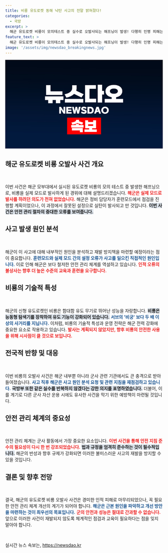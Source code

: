 ```yaml
---
title: 비룡 유도로켓 동해 낙탄 사고의 전말 밝혀졌다!
categories:
  - 국방
excerpt: >
  해군 유도로켓 비룡이 모의테스트 중 실수로 오발사되는 해프닝이 발생! 다행히 인명 피해는 없었지만, 안전 지침 미준수로 인해 큰 사고로 이어질 뻔했다. 해군, 원인 분석 및 재발 방지에 나선다!
feature_text: >
  해군 유도로켓 비룡이 모의테스트 중 실수로 오발사되는 해프닝이 발생! 다행히 인명 피해는 없었지만, 안전 지침 미준수로 인해 큰 사고로 이어질 뻔했다. 해군, 원인 분석 및 재발 방지에 나선다!
image: '/assets/img/newsdao_breakingnews.jpg'
---
```


<p><img src="/assets/img/newsdao_breakingnews.jpg" alt="pcversion 속보" /></p>

<h2 data-ke-size="size26">해군 유도로켓 비룡 오발사 사건 개요</h2>

<p data-ke-size="size16">&nbsp;</p>

<p>이번 사건은 해군 모부대에서 실시된 유도로켓 비룡의 모의 테스트 중 발생한 해프닝으로, 비룡을 실제 모드로 발사하게 된 경위에 대해 설명드리겠습니다. <b><span style="color: #ee2323;">해군은 실제 모드로 발사를 하려던 의도가 전혀 없었습니다.</span></b> 해군은 정비 담당자가 훈련모드에서 점검을 진행할 계획이었으나, 이 과정에서 잘못된 설정으로 실탄이 발사되고 만 것입니다. <b><span style="background-color: #21538527;">이번 사건은 안전 관리 절차의 중대한 오류를 보여줍니다.</span></b> </p>

<h2 data-ke-size="size26">사고 발생 원인 분석</h2>

<p data-ke-size="size16">&nbsp;</p>

<p>해군이 이 사고에 대해 내부적인 원인을 분석하고 재발 방지책을 마련할 예정이라는 점이 중요합니다. <b><span style="color: #1a5490;">훈련모드와 실제 모드 간의 설정 오류가 사고를 일으킨 직접적인 원인입니다.</span></b> 이로 인해 해군은 보다 철저한 안전 관리 체계를 역설하고 있습니다. <b><span style="color: #ee2323;">인적 오류의 불상사는 향후 더 높은 수준의 교육과 훈련을 요구합니다.</span></b></p>

<h2 data-ke-size="size26">비룡의 기술적 특성</h2>

<p data-ke-size="size16">&nbsp;</p>

<p>해군의 신형 유도로켓인 비룡은 함대함 유도 무기로 뛰어난 성능을 자랑합니다. <b><span style="background-color: #21538527;">비룡은 능동형 탐색기를 장착하여 유도 기능이 강화되어 있습니다.</span></b> <b><span style="color: #1a5490;">서브의 '비궁' 보다 두 배 이상의 사거리를 지닙니다.</span></b> 이처럼, 비룡의 기술적 특성과 운영 전략은 해군 전력 강화에 중요한 요소로 작용하고 있습니다. <b><span style="color: #ee2323;">발사는 계획되지 않았지만, 향후 비룡의 안전한 사용을 위해 시사점이 클 것으로 보입니다.</span></b></p>

<h2 data-ke-size="size26">전국적 반향 및 대응</h2>

<p data-ke-size="size16">&nbsp;</p>

<p>이번 비룡의 오발사 사건은 해군 내부뿐 아니라 군사 관련 기관에서도 큰 충격으로 받아들여졌습니다. <b><span style="color: #1a5490;">사고 직후 해군은 사고 원인 분석 요청 및 관련 지침을 재점검하고 있습니다.</span></b> <b><span style="background-color: #21538527;">국방부 또한 같은 실수를 반복하지 않겠다는 강한 의지를 표명하였습니다.</span></b> 더불어, 이를 계기로 다른 군사 자산 운용 시에도 유사한 사건을 막기 위한 예방책이 마련될 것입니다. </p>

<h2 data-ke-size="size26">안전 관리 체계의 중요성</h2>

<p data-ke-size="size16">&nbsp;</p>

<p>안전 관리 체계는 군사 활동에서 가장 중요한 요소입니다. <b><span style="color: #ee2323;">이번 사건을 통해 안전 지침 준수의 필요성이 다시 한 번 강조되었습니다.</span></b> <b><span style="background-color: #21538527;">법과 규정을 엄격히 준수하는 것이 필수적입니다.</span></b> 해군의 반성과 향후 규제가 강화되면 이러한 불미스러운 사고의 재발을 방지할 수 있을 것입니다. </p>

<h2 data-ke-size="size26">결론 및 향후 전망</h2>

<p data-ke-size="size16">&nbsp;</p>

<p>결국, 해군의 유도로켓 비룡 오발사 사건은 경미한 인적 피해로 마무리되었으나, 꼭 필요한 안전 관리 체계 개선의 계기가 되어야 합니다. <b><span style="color: #1a5490;">해군은 근본 원인을 파악하고 개선 방안을 마련하는 것이 최우선의 목표입니다.</span></b> <b><span style="color: #ee2323;">군의 안전과 성능은 절대로 간과할 수 없습니다.</span></b> 앞으로 이러한 사건이 재발되지 않도록 체계적인 점검과 교육이 필요하다는 점을 잊지 말아야 합니다. </p>

<p data-ke-size="size16">&nbsp;</p>
실시간 뉴스 속보는, <a href="https://newsdao.kr" rel="dofollow">https://newsdao.kr</a>



